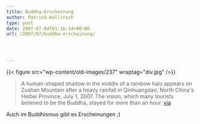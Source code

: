 ```yaml
---
title: Buddha-Erscheinung
author: Patrick Kollitsch
type: post
date: 2007-07-04T01:16:34+00:00
url: /2007/07/buddha-erscheinung/




---
```

{{< figure src="wp-content/old-images/237" wraptag="div.jpg" />}}

> A human-shaped shadow in the middle of a rainbow halo appears on Zushan Mountain after a heavy rainfall in Qinhuangdao, North China's Heibei Province, July 1, 2007. The vision, which many tourists believed to be the Buddha, stayed for more than an hour. [via][1]

Auch im Buddhismus gibt es Erscheinungen ;)

 [1]: http://www.chinadaily.com.cn/china/2007-07/03/content_908778.htm
